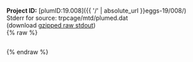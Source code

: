 **Project ID:** [plumID:19.008]({{ '/' | absolute_url }}eggs-19/008/)  
Stderr for source:  trpcage/mtd/plumed.dat   
(download [gzipped raw stdout](plumed.dat.plumed_master.stdout.txt.gz))  
{% raw %}
<pre>
</pre>
{% endraw %}
